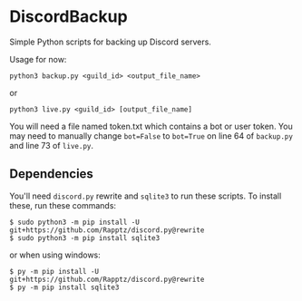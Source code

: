 # DiscordBackup
Simple Python scripts for backing up Discord servers.

Usage for now:

```
python3 backup.py <guild_id> <output_file_name>
```
or
```
python3 live.py <guild_id> [output_file_name]
```

You will need a file named token.txt which contains a bot or user token.
You may need to manually change `bot=False` to `bot=True` on line 64 of
`backup.py` and line 73 of `live.py`.

## Dependencies
You'll need `discord.py` rewrite and `sqlite3` to run these scripts. To
install these, run these commands:
```
$ sudo python3 -m pip install -U git+https://github.com/Rapptz/discord.py@rewrite
$ sudo python3 -m pip install sqlite3
```
or when using windows:
```
$ py -m pip install -U git+https://github.com/Rapptz/discord.py@rewrite
$ py -m pip install sqlite3
```
